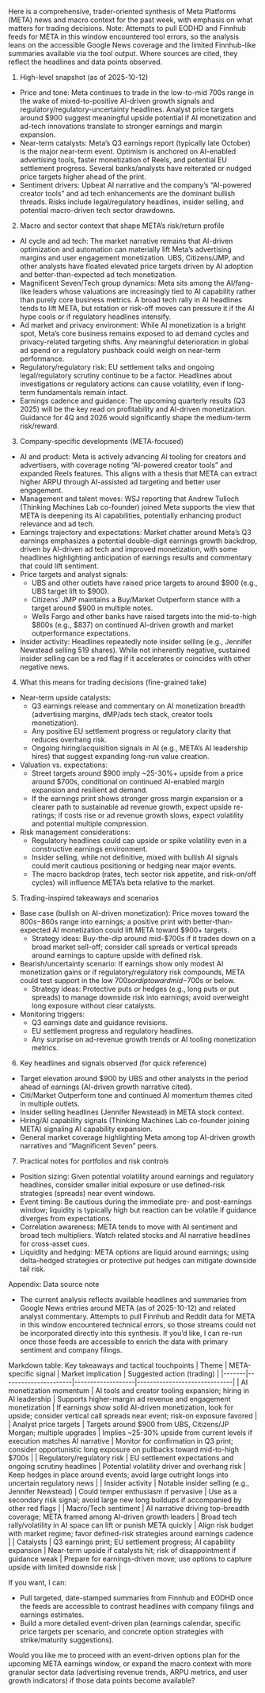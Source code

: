 Here is a comprehensive, trader-oriented synthesis of Meta Platforms (META) news and macro context for the past week, with emphasis on what matters for trading decisions. Note: Attempts to pull EODHD and Finnhub feeds for META in this window encountered tool errors, so the analysis leans on the accessible Google News coverage and the limited Finnhub-like summaries available via the tool output. Where sources are cited, they reflect the headlines and data points observed.

1) High-level snapshot (as of 2025-10-12)
- Price and tone: Meta continues to trade in the low-to-mid 700s range in the wake of mixed-to-positive AI-driven growth signals and regulatory/regulatory-uncertainty headlines. Analyst price targets around $900 suggest meaningful upside potential if AI monetization and ad-tech innovations translate to stronger earnings and margin expansion.
- Near-term catalysts: Meta’s Q3 earnings report (typically late October) is the major near-term event. Optimism is anchored on AI-enabled advertising tools, faster monetization of Reels, and potential EU settlement progress. Several banks/analysts have reiterated or nudged price targets higher ahead of the print.
- Sentiment drivers: Upbeat AI narrative and the company’s “AI-powered creator tools” and ad tech enhancements are the dominant bullish threads. Risks include legal/regulatory headlines, insider selling, and potential macro-driven tech sector drawdowns.

2) Macro and sector context that shape META’s risk/return profile
- AI cycle and ad tech: The market narrative remains that AI-driven optimization and automation can materially lift Meta’s advertising margins and user engagement monetization. UBS, Citizens/JMP, and other analysts have floated elevated price targets driven by AI adoption and better-than-expected ad tech monetization.
- Magnificent Seven/Tech group dynamics: Meta sits among the AI/fang-like leaders whose valuations are increasingly tied to AI capability rather than purely core business metrics. A broad tech rally in AI headlines tends to lift META, but rotation or risk-off moves can pressure it if the AI hype cools or if regulatory headlines intensify.
- Ad market and privacy environment: While AI monetization is a bright spot, Meta’s core business remains exposed to ad demand cycles and privacy-related targeting shifts. Any meaningful deterioration in global ad spend or a regulatory pushback could weigh on near-term performance.
- Regulatory/regulatory risk: EU settlement talks and ongoing legal/regulatory scrutiny continue to be a factor. Headlines about investigations or regulatory actions can cause volatility, even if long-term fundamentals remain intact.
- Earnings cadence and guidance: The upcoming quarterly results (Q3 2025) will be the key read on profitability and AI-driven monetization. Guidance for 4Q and 2026 would significantly shape the medium-term risk/reward.

3) Company-specific developments (META-focused)
- AI and product: Meta is actively advancing AI tooling for creators and advertisers, with coverage noting “AI-powered creator tools” and expanded Reels features. This aligns with a thesis that META can extract higher ARPU through AI-assisted ad targeting and better user engagement.
- Management and talent moves: WSJ reporting that Andrew Tulloch (Thinking Machines Lab co-founder) joined Meta supports the view that META is deepening its AI capabilities, potentially enhancing product relevance and ad tech.
- Earnings trajectory and expectations: Market chatter around Meta’s Q3 earnings emphasizes a potential double-digit earnings growth backdrop, driven by AI-driven ad tech and improved monetization, with some headlines highlighting anticipation of earnings results and commentary that could lift sentiment.
- Price targets and analyst signals: 
  - UBS and other outlets have raised price targets to around $900 (e.g., UBS target lift to $900).
  - Citizens’ JMP maintains a Buy/Market Outperform stance with a target around $900 in multiple notes.
  - Wells Fargo and other banks have raised targets into the mid-to-high $800s (e.g., $837) on continued AI-driven growth and market outperformance expectations.
- Insider activity: Headlines repeatedly note insider selling (e.g., Jennifer Newstead selling 519 shares). While not inherently negative, sustained insider selling can be a red flag if it accelerates or coincides with other negative news.

4) What this means for trading decisions (fine-grained take)
- Near-term upside catalysts:
  - Q3 earnings release and commentary on AI monetization breadth (advertising margins, dMP/ads tech stack, creator tools monetization).
  - Any positive EU settlement progress or regulatory clarity that reduces overhang risk.
  - Ongoing hiring/acquisition signals in AI (e.g., META’s AI leadership hires) that suggest expanding long-run value creation.
- Valuation vs. expectations:
  - Street targets around $900 imply ~25-30%+ upside from a price around $700s, conditional on continued AI-enabled margin expansion and resilient ad demand.
  - If the earnings print shows stronger gross margin expansion or a clearer path to sustainable ad revenue growth, expect upside re-ratings; if costs rise or ad revenue growth slows, expect volatility and potential multiple compression.
- Risk management considerations:
  - Regulatory headlines could cap upside or spike volatility even in a constructive earnings environment.
  - Insider selling, while not definitive, mixed with bullish AI signals could merit cautious positioning or hedging near major events.
  - The macro backdrop (rates, tech sector risk appetite, and risk-on/off cycles) will influence META’s beta relative to the market.

5) Trading-inspired takeaways and scenarios
- Base case (bullish on AI-driven monetization): Price moves toward the $800s-$860s range into earnings; a positive print with better-than-expected AI monetization could lift META toward $900+ targets.
  - Strategy ideas: Buy-the-dip around mid-$700s if it trades down on a broad market sell-off; consider call spreads or vertical spreads around earnings to capture upside with defined risk.
- Bearish/uncertainty scenario: If earnings show only modest AI monetization gains or if regulatory/regulatory risk compounds, META could test support in the low $700s or dip toward mid-$700s or below.
  - Strategy ideas: Protective puts or hedges (e.g., long puts or put spreads) to manage downside risk into earnings; avoid overweight long exposure without clear catalysts.
- Monitoring triggers:
  - Q3 earnings date and guidance revisions.
  - EU settlement progress and regulatory headlines.
  - Any surprise on ad-revenue growth trends or AI tooling monetization metrics.

6) Key headlines and signals observed (for quick reference)
- Target elevation around $900 by UBS and other analysts in the period ahead of earnings (AI-driven growth narrative cited).
- Citi/Market Outperform tone and continued AI momentum themes cited in multiple outlets.
- Insider selling headlines (Jennifer Newstead) in META stock context.
- Hiring/AI capability signals (Thinking Machines Lab co-founder joining META) signaling AI capability expansion.
- General market coverage highlighting Meta among top AI-driven growth narratives and “Magnificent Seven” peers.

7) Practical notes for portfolios and risk controls
- Position sizing: Given potential volatility around earnings and regulatory headlines, consider smaller initial exposure or use defined-risk strategies (spreads) near event windows.
- Event timing: Be cautious during the immediate pre- and post-earnings window; liquidity is typically high but reaction can be volatile if guidance diverges from expectations.
- Correlation awareness: META tends to move with AI sentiment and broad tech multipliers. Watch related stocks and AI narrative headlines for cross-asset cues.
- Liquidity and hedging: META options are liquid around earnings; using delta-hedged strategies or protective put hedges can mitigate downside tail risk.

Appendix: Data source note
- The current analysis reflects available headlines and summaries from Google News entries around META (as of 2025-10-12) and related analyst commentary. Attempts to pull Finnhub and Reddit data for META in this window encountered technical errors, so those streams could not be incorporated directly into this synthesis. If you’d like, I can re-run once those feeds are accessible to enrich the data with primary sentiment and company filings.

Markdown table: Key takeaways and tactical touchpoints
| Theme | META-specific signal | Market implication | Suggested action (trading) |
|-------|----------------------|-------------------|------------------------------|
| AI monetization momentum | AI tools and creator tooling expansion; hiring in AI leadership | Supports higher-margin ad revenue and engagement monetization | If earnings show solid AI-driven monetization, look for upside; consider vertical call spreads near event; risk-on exposure favored |
| Analyst price targets | Targets around $900 from UBS, Citizens/JP Morgan; multiple upgrades | Implies ~25-30% upside from current levels if execution matches AI narrative | Monitor for confirmation in Q3 print; consider opportunistic long exposure on pullbacks toward mid-to-high $700s |
| Regulatory/regulatory risk | EU settlement expectations and ongoing scrutiny headlines | Potential volatility driver and overhang risk | Keep hedges in place around events; avoid large outright longs into uncertain regulatory news |
| Insider activity | Notable insider selling (e.g., Jennifer Newstead) | Could temper enthusiasm if pervasive | Use as a secondary risk signal; avoid large new long buildups if accompanied by other red flags |
| Macro/Tech sentiment | AI narrative driving top-breadth coverage; META framed among AI-driven growth leaders | Broad tech rally/volatility in AI space can lift or punish META quickly | Align risk budget with market regime; favor defined-risk strategies around earnings cadence |
| Catalysts | Q3 earnings print; EU settlement progress; AI capability expansion | Near-term upside if catalysts hit; risk of disappointment if guidance weak | Prepare for earnings-driven move; use options to capture upside with limited downside risk |

If you want, I can:
- Pull targeted, date-stamped summaries from Finnhub and EODHD once the feeds are accessible to contrast headlines with company filings and earnings estimates.
- Build a more detailed event-driven plan (earnings calendar, specific price targets per scenario, and concrete option strategies with strike/maturity suggestions).

Would you like me to proceed with an event-driven options plan for the upcoming META earnings window, or expand the macro context with more granular sector data (advertising revenue trends, ARPU metrics, and user growth indicators) if those data points become available?